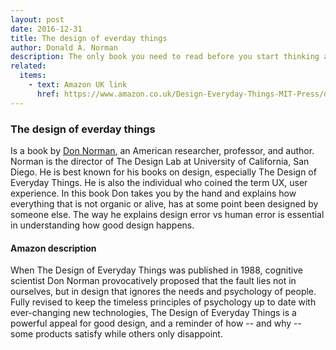 ```yaml
---
layout: post
date: 2016-12-31
title: The design of everday things
author: Donald A. Norman
description: The only book you need to read before you start thinking about designing anything.
related:
  items:
    - text: Amazon UK link
      href: https://www.amazon.co.uk/Design-Everyday-Things-MIT-Press/dp/0262525674
---
```


### The design of everday things

Is a book by [Don Norman](https://en.wikipedia.org/wiki/Don_Norman), an American researcher, professor, and author. Norman is the director of The Design Lab at University of California, San Diego. He is best known for his books on design, especially The Design of Everyday Things. He is also the individual who coined the term UX, user experience. In this book Don takes you by the hand and explains how everything that is not organic or alive, has at some point been designed by someone else. The way he explains design error vs human error is essential in understanding how good design happens.

#### Amazon description

When The Design of Everyday Things was published in 1988, cognitive scientist Don Norman provocatively proposed that the fault lies not in ourselves, but in design that ignores the needs and psychology of people. Fully revised to keep the timeless principles of psychology up to date with ever-changing new technologies, The Design of Everyday Things is a powerful appeal for good design, and a reminder of how -- and why -- some products satisfy while others only disappoint.
